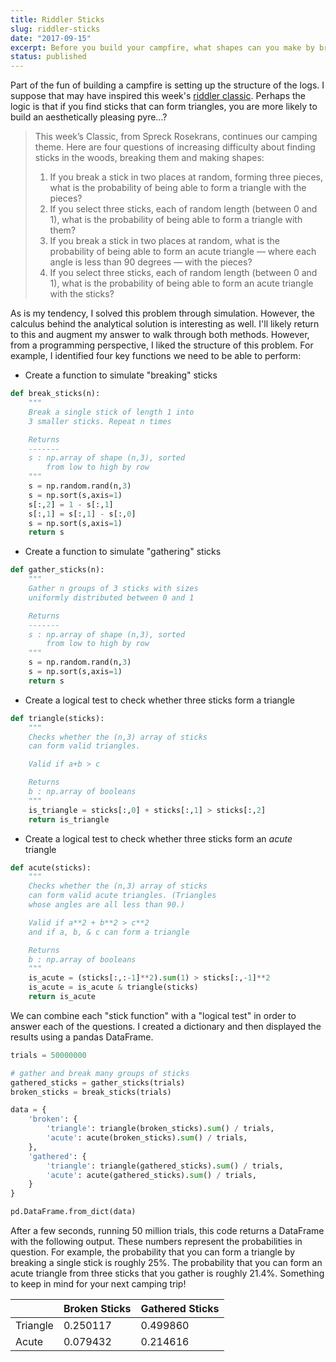 ```yaml
---
title: Riddler Sticks
slug: riddler-sticks
date: "2017-09-15"
excerpt: Before you build your campfire, what shapes can you make by breaking the sticks?
status: published
---
```


Part of the fun of building a campfire is setting up the structure of the logs. I suppose that may have inspired this week's
<a href="https://fivethirtyeight.com/features/will-you-be-a-ghostbuster-or-a-world-destroyer/">riddler classic</a>. Perhaps the logic is that if you find sticks that can form triangles, you are more likely to build an aesthetically pleasing pyre...?

<blockquote>
This week’s Classic, from Spreck Rosekrans, continues our camping theme. Here are four questions of increasing difficulty about finding sticks in the woods, breaking them and making shapes:

1. If you break a stick in two places at random, forming three pieces, what is the probability of being able to form a triangle with the pieces?
2. If you select three sticks, each of random length (between 0 and 1), what is the probability of being able to form a triangle with them?
3. If you break a stick in two places at random, what is the probability of being able to form an acute triangle — where each angle is less than 90 degrees — with the pieces?
4. If you select three sticks, each of random length (between 0 and 1), what is the probability of being able to form an acute triangle with the sticks?
</blockquote>

As is my tendency, I solved this problem through simulation. However, the calculus behind the analytical solution is interesting as well. I'll likely return to this and augment my answer to walk through both methods. However, from a programming perspective, I liked the structure of this problem. For example, I identified four key functions we need to be able to perform:

- Create a function to simulate "breaking" sticks

```python
def break_sticks(n):
    """
    Break a single stick of length 1 into
    3 smaller sticks. Repeat n times

    Returns
    -------
    s : np.array of shape (n,3), sorted
        from low to high by row
    """
    s = np.random.rand(n,3)
    s = np.sort(s,axis=1)
    s[:,2] = 1 - s[:,1]
    s[:,1] = s[:,1] - s[:,0]
    s = np.sort(s,axis=1)
    return s
```

- Create a function to simulate "gathering" sticks

```python
def gather_sticks(n):
    """
    Gather n groups of 3 sticks with sizes
    uniformly distributed between 0 and 1

    Returns
    -------
    s : np.array of shape (n,3), sorted
        from low to high by row
    """
    s = np.random.rand(n,3)
    s = np.sort(s,axis=1)
    return s
```

- Create a logical test to check whether three sticks form a triangle

```python
def triangle(sticks):
    """
    Checks whether the (n,3) array of sticks
    can form valid triangles.

    Valid if a+b > c

    Returns
    b : np.array of booleans
    """
    is_triangle = sticks[:,0] + sticks[:,1] > sticks[:,2]
    return is_triangle
```

- Create a logical test to check whether three sticks form an _acute_ triangle

```python
def acute(sticks):
    """
    Checks whether the (n,3) array of sticks
    can form valid acute triangles. (Triangles
    whose angles are all less than 90.)

    Valid if a**2 + b**2 > c**2
    and if a, b, & c can form a triangle

    Returns
    b : np.array of booleans
    """
    is_acute = (sticks[:,:-1]**2).sum(1) > sticks[:,-1]**2
    is_acute = is_acute & triangle(sticks)
    return is_acute
```

We can combine each "stick function" with a "logical test" in order to answer each of the questions. I created a dictionary and then displayed the results using a pandas DataFrame.

```python
trials = 50000000

# gather and break many groups of sticks
gathered_sticks = gather_sticks(trials)
broken_sticks = break_sticks(trials)

data = {
    'broken': {
        'triangle': triangle(broken_sticks).sum() / trials,
        'acute': acute(broken_sticks).sum() / trials,
    },
    'gathered': {
        'triangle': triangle(gathered_sticks).sum() / trials,
        'acute': acute(gathered_sticks).sum() / trials,
    }
}

pd.DataFrame.from_dict(data)
```

After a few seconds, running 50 million trials, this code returns a DataFrame with the following output. These numbers represent the probabilities in question. For example, the probability that you can form a triangle by breaking a single stick is roughly 25%. The probability that you can form an acute triangle from three sticks that you gather is roughly 21.4%. Something to keep in mind for your next camping trip!

|          | Broken Sticks | Gathered Sticks |
| -------- | ------------- | --------------- |
| Triangle | 0.250117      | 0.499860        |
| Acute    | 0.079432      | 0.214616        |
